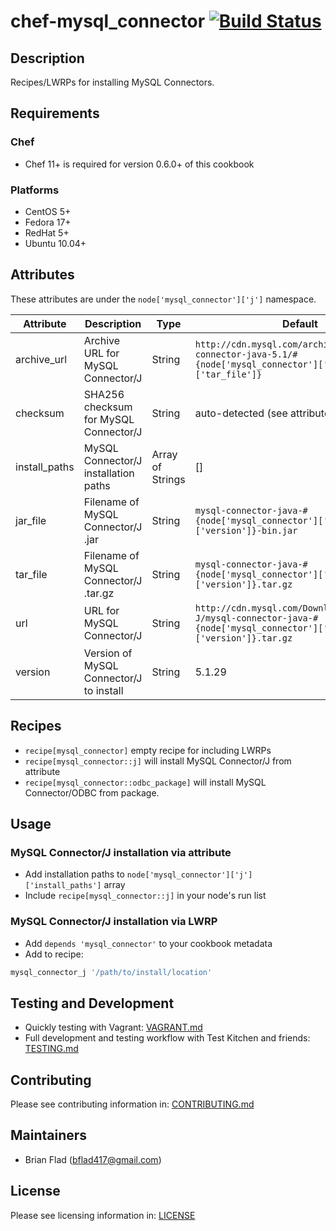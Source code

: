 # chef-mysql_connector [![Build Status](https://secure.travis-ci.org/bflad/chef-mysql_connector.png?branch=master)](http://travis-ci.org/bflad/chef-mysql_connector)

## Description

Recipes/LWRPs for installing MySQL Connectors.

## Requirements

### Chef

* Chef 11+ is required for version 0.6.0+ of this cookbook

### Platforms

* CentOS 5+
* Fedora 17+
* RedHat 5+
* Ubuntu 10.04+

## Attributes

These attributes are under the `node['mysql_connector']['j']` namespace.

Attribute | Description | Type | Default
----------|-------------|------|--------
archive_url | Archive URL for MySQL Connector/J | String | `http://cdn.mysql.com/archives/mysql-connector-java-5.1/#{node['mysql_connector']['j']['tar_file']}`
checksum | SHA256 checksum for MySQL Connector/J | String | auto-detected (see attributes/default.rb)
install_paths | MySQL Connector/J installation paths | Array of Strings | []
jar_file | Filename of MySQL Connector/J .jar | String | `mysql-connector-java-#{node['mysql_connector']['j']['version']}-bin.jar`
tar_file | Filename of MySQL Connector/J .tar.gz | String | `mysql-connector-java-#{node['mysql_connector']['j']['version']}.tar.gz`
url | URL for MySQL Connector/J | String | `http://cdn.mysql.com/Downloads/Connector-J/mysql-connector-java-#{node['mysql_connector']['j']['version']}.tar.gz`
version | Version of MySQL Connector/J to install | String | 5.1.29

## Recipes

* `recipe[mysql_connector]` empty recipe for including LWRPs
* `recipe[mysql_connector::j]` will install MySQL Connector/J from attribute
* `recipe[mysql_connector::odbc_package]` will install MySQL Connector/ODBC from package.

## Usage

### MySQL Connector/J installation via attribute

* Add installation paths to `node['mysql_connector']['j']['install_paths']`
  array
* Include `recipe[mysql_connector::j]` in your node's run list

### MySQL Connector/J installation via LWRP

* Add `depends 'mysql_connector'` to your cookbook metadata
* Add to recipe:

```ruby
mysql_connector_j '/path/to/install/location'
```

## Testing and Development

* Quickly testing with Vagrant: [VAGRANT.md](VAGRANT.md)
* Full development and testing workflow with Test Kitchen and friends: [TESTING.md](TESTING.md)

## Contributing

Please see contributing information in: [CONTRIBUTING.md](CONTRIBUTING.md)

## Maintainers

* Brian Flad (<bflad417@gmail.com>)

## License

Please see licensing information in: [LICENSE](LICENSE)

